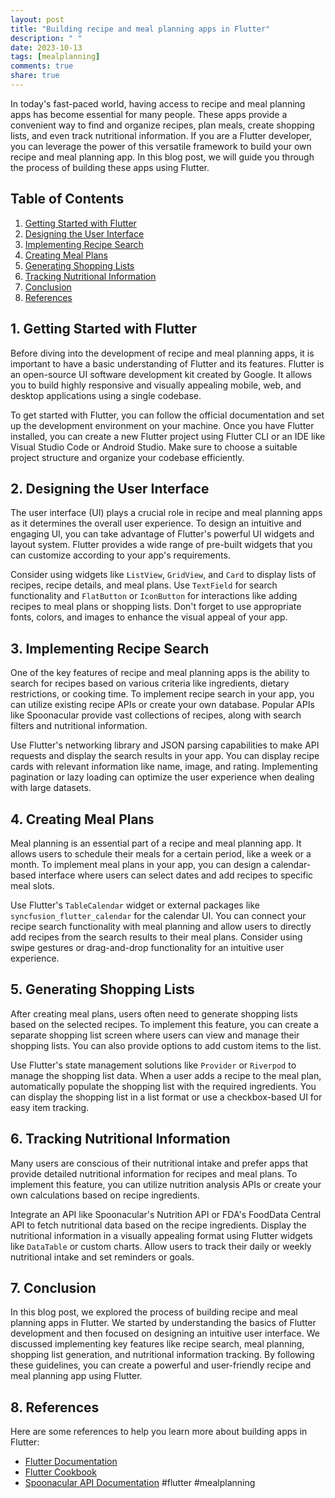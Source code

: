 ```yaml
---
layout: post
title: "Building recipe and meal planning apps in Flutter"
description: " "
date: 2023-10-13
tags: [mealplanning]
comments: true
share: true
---
```


In today's fast-paced world, having access to recipe and meal planning apps has become essential for many people. These apps provide a convenient way to find and organize recipes, plan meals, create shopping lists, and even track nutritional information. If you are a Flutter developer, you can leverage the power of this versatile framework to build your own recipe and meal planning app. In this blog post, we will guide you through the process of building these apps using Flutter.

## Table of Contents

1. [Getting Started with Flutter](#getting-started-with-flutter)
2. [Designing the User Interface](#designing-the-user-interface)
3. [Implementing Recipe Search](#implementing-recipe-search)
4. [Creating Meal Plans](#creating-meal-plans)
5. [Generating Shopping Lists](#generating-shopping-lists)
6. [Tracking Nutritional Information](#tracking-nutritional-information)
7. [Conclusion](#conclusion)
8. [References](#references)

## 1. Getting Started with Flutter

Before diving into the development of recipe and meal planning apps, it is important to have a basic understanding of Flutter and its features. Flutter is an open-source UI software development kit created by Google. It allows you to build highly responsive and visually appealing mobile, web, and desktop applications using a single codebase.

To get started with Flutter, you can follow the official documentation and set up the development environment on your machine. Once you have Flutter installed, you can create a new Flutter project using Flutter CLI or an IDE like Visual Studio Code or Android Studio. Make sure to choose a suitable project structure and organize your codebase efficiently.

## 2. Designing the User Interface

The user interface (UI) plays a crucial role in recipe and meal planning apps as it determines the overall user experience. To design an intuitive and engaging UI, you can take advantage of Flutter's powerful UI widgets and layout system. Flutter provides a wide range of pre-built widgets that you can customize according to your app's requirements.

Consider using widgets like `ListView`, `GridView`, and `Card` to display lists of recipes, recipe details, and meal plans. Use `TextField` for search functionality and `FlatButton` or `IconButton` for interactions like adding recipes to meal plans or shopping lists. Don't forget to use appropriate fonts, colors, and images to enhance the visual appeal of your app.

## 3. Implementing Recipe Search

One of the key features of recipe and meal planning apps is the ability to search for recipes based on various criteria like ingredients, dietary restrictions, or cooking time. To implement recipe search in your app, you can utilize existing recipe APIs or create your own database. Popular APIs like Spoonacular provide vast collections of recipes, along with search filters and nutritional information.

Use Flutter's networking library and JSON parsing capabilities to make API requests and display the search results in your app. You can display recipe cards with relevant information like name, image, and rating. Implementing pagination or lazy loading can optimize the user experience when dealing with large datasets.

## 4. Creating Meal Plans

Meal planning is an essential part of a recipe and meal planning app. It allows users to schedule their meals for a certain period, like a week or a month. To implement meal plans in your app, you can design a calendar-based interface where users can select dates and add recipes to specific meal slots.

Use Flutter's `TableCalendar` widget or external packages like `syncfusion_flutter_calendar` for the calendar UI. You can connect your recipe search functionality with meal planning and allow users to directly add recipes from the search results to their meal plans. Consider using swipe gestures or drag-and-drop functionality for an intuitive user experience.

## 5. Generating Shopping Lists

After creating meal plans, users often need to generate shopping lists based on the selected recipes. To implement this feature, you can create a separate shopping list screen where users can view and manage their shopping lists. You can also provide options to add custom items to the list.

Use Flutter's state management solutions like `Provider` or `Riverpod` to manage the shopping list data. When a user adds a recipe to the meal plan, automatically populate the shopping list with the required ingredients. You can display the shopping list in a list format or use a checkbox-based UI for easy item tracking.

## 6. Tracking Nutritional Information

Many users are conscious of their nutritional intake and prefer apps that provide detailed nutritional information for recipes and meal plans. To implement this feature, you can utilize nutrition analysis APIs or create your own calculations based on recipe ingredients.

Integrate an API like Spoonacular's Nutrition API or FDA's FoodData Central API to fetch nutritional data based on the recipe ingredients. Display the nutritional information in a visually appealing format using Flutter widgets like `DataTable` or custom charts. Allow users to track their daily or weekly nutritional intake and set reminders or goals.

## 7. Conclusion

In this blog post, we explored the process of building recipe and meal planning apps in Flutter. We started by understanding the basics of Flutter development and then focused on designing an intuitive user interface. We discussed implementing key features like recipe search, meal planning, shopping list generation, and nutritional information tracking. By following these guidelines, you can create a powerful and user-friendly recipe and meal planning app using Flutter.

## 8. References

Here are some references to help you learn more about building apps in Flutter:

- [Flutter Documentation](https://flutter.dev/)
- [Flutter Cookbook](https://flutter.dev/docs/cookbook)
- [Spoonacular API Documentation](https://spoonacular.com/food-api/docs) #flutter #mealplanning